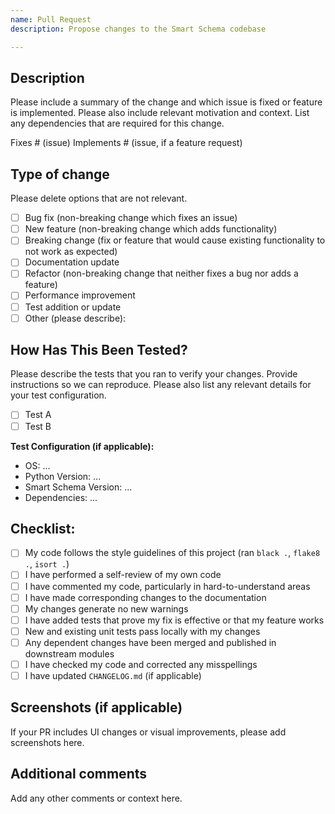 ```yaml
---
name: Pull Request
description: Propose changes to the Smart Schema codebase

---
```


## Description

Please include a summary of the change and which issue is fixed or feature is implemented. Please also include relevant motivation and context. List any dependencies that are required for this change.

Fixes # (issue)
Implements # (issue, if a feature request)

## Type of change

Please delete options that are not relevant.

- [ ] Bug fix (non-breaking change which fixes an issue)
- [ ] New feature (non-breaking change which adds functionality)
- [ ] Breaking change (fix or feature that would cause existing functionality to not work as expected)
- [ ] Documentation update
- [ ] Refactor (non-breaking change that neither fixes a bug nor adds a feature)
- [ ] Performance improvement
- [ ] Test addition or update
- [ ] Other (please describe):

## How Has This Been Tested?

Please describe the tests that you ran to verify your changes. Provide instructions so we can reproduce. Please also list any relevant details for your test configuration.

- [ ] Test A
- [ ] Test B

**Test Configuration (if applicable):**
* OS: ...
* Python Version: ...
* Smart Schema Version: ...
* Dependencies: ...

## Checklist:

- [ ] My code follows the style guidelines of this project (ran `black .`, `flake8 .`, `isort .`)
- [ ] I have performed a self-review of my own code
- [ ] I have commented my code, particularly in hard-to-understand areas
- [ ] I have made corresponding changes to the documentation
- [ ] My changes generate no new warnings
- [ ] I have added tests that prove my fix is effective or that my feature works
- [ ] New and existing unit tests pass locally with my changes
- [ ] Any dependent changes have been merged and published in downstream modules
- [ ] I have checked my code and corrected any misspellings
- [ ] I have updated `CHANGELOG.md` (if applicable)

## Screenshots (if applicable)

If your PR includes UI changes or visual improvements, please add screenshots here.

## Additional comments

Add any other comments or context here. 